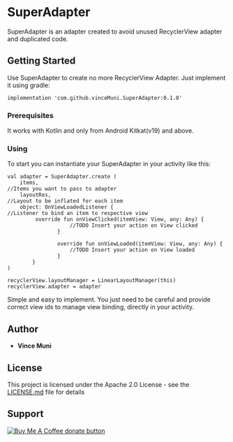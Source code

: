 # SuperAdapter
SuperAdapter is an adapter created to avoid unused RecyclerView adapter and duplicated code.

## Getting Started

Use SuperAdapter to create no more RecyclerView Adapter. Just implement it using gradle:
```
implementation 'com.github.vinceMuni.SuperAdapter:0.1.0'
```

### Prerequisites

It works with Kotlin and only from Android Kitkat(v19) and above.


### Using

To start you can instantiate your SuperAdapter in your activity like this:

```
val adapter = SuperAdapter.create (
    items,                                                        //Items you want to pass to adapter
    layoutRes,                                                    //Layout to be inflated for each item 
    object: OnViewLoadedListener {                                //Listener to bind an item to respective view
         override fun onViewClicked(itemView: View, any: Any) {
                    //TODO Insert your action on View clicked
                }

                override fun onViewLoaded(itemView: View, any: Any) {
                    //TODO Insert your action on View loaded
                } 
        }
)

recyclerView.layoutManager = LinearLayoutManager(this)
recyclerView.adapter = adapter

```

Simple and easy to implement. You just need to be careful and provide correct view ids 
to manage view binding, directly in your activity.

## Author

* **Vince Muni**

## License

This project is licensed under the Apache 2.0 License - see the [LICENSE.md](LICENSE.md) file for details

## Support
<span class="badge-buymeacoffee"><a href="buymeacoff.ee/eslJYdWTA" title="Donate to this project using Buy Me A Coffee"><img src="https://img.shields.io/badge/buy%20me%20a%20coffee-donate-red.svg" alt="Buy Me A Coffee donate button" /></a></span>


